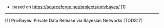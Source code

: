 - based on https://sourceforge.net/projects/privbayes/ [1]

---
[1] PrivBayes: Private Data Release via Bayesian Networks [TODS17]